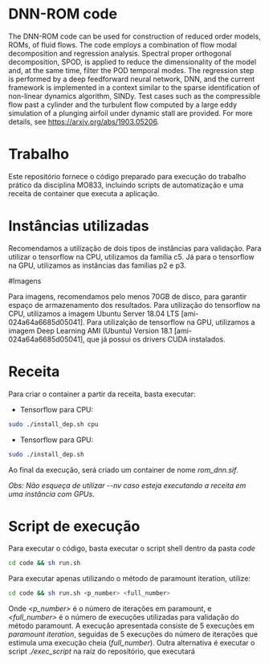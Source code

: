 # DNN-ROM code 
The DNN-ROM code can be used for construction of reduced order models, ROMs, of fluid flows. The code employs a combination of flow modal decomposition and regression analysis. Spectral proper orthogonal decomposition, SPOD, is applied to reduce the dimensionality of the model and, at the same time, filter the POD temporal modes. The regression step is performed by a deep feedforward neural network, DNN, and the current framework is implemented in a context similar to the sparse identification of non-linear dynamics algorithm, SINDy. Test cases such as the compressible flow past a cylinder and the turbulent flow computed by a large eddy simulation of a plunging airfoil under dynamic stall are provided. For more details, see https://arxiv.org/abs/1903.05206. 

# Trabalho 
Este repositório fornece o código preparado para execução do trabalho prático da disciplina MO833, incluindo scripts de automatização e uma receita de container que executa a aplicação.

# Instâncias utilizadas

Recomendamos a utilização de dois tipos de instâncias para validação. Para utilizar o tensorflow na CPU, utilizamos da família c5. Já para o tensorflow na GPU, utilizamos as instâncias das famílias p2 e p3.

#Imagens

Para imagens, recomendamos pelo menos 70GB de disco, para garantir espaço de armazenamento dos resultados. 
Para utilização do tensorflow na CPU, utilizamos a imagem Ubuntu Server 18.04 LTS [ami-024a64a6685d05041]. 
Para utilizalção de tensorflow na GPU, utilizamos a imagem Deep Learning AMI (Ubuntu) Version 18.1 [ami-024a64a6685d05041], que já possui os drivers CUDA instalados.

# Receita

Para criar o container a partir da receita, basta executar:
* Tensorflow para CPU:
```sh
sudo ./install_dep.sh cpu
```
* Tensorflow para GPU:
```sh
sudo ./install_dep.sh 
```

Ao final da execução, será criado um container de nome *rom_dnn.sif*.

*Obs: Não esqueça de utilizar --nv caso esteja executando a receita em uma instância com GPUs.*

# Script de execução
Para executar o código, basta executar o script shell dentro da pasta *code*
```sh
cd code && sh run.sh
```
Para executar apenas utilizando o método de paramount iteration, utilize:
```sh
cd code && sh run.sh <p_number> <full_number>
```
Onde *<p_number>* é o número de iterações em paramount, e *<full_number>* é o número de execuções utilizadas para validação do método paramount.
A execução apresentada consiste de 5 execuções em *paramount iteration*, seguidas de 5 execuções do número de iterações que estimula uma execução cheia (*full_number*).
Outra alternativa é executar o script *./exec_script* na raíz do repositório, que executará 
